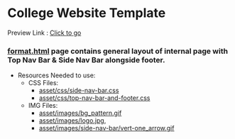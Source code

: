 # College Website Template

Preview Link : [Click to go](https://kishori1999.github.io/College-website/)

### [format.html](https://github.com/Kishori1999/College-website/blob/master/format.html) page contains general layout of internal page with Top Nav Bar & Side Nav Bar alongside footer.

- Resources Needed to use:
    - CSS Files: 
      - [asset/css/side-nav-bar.css](https://github.com/Kishori1999/College-website/tree/master/asset/css/side-nav-bar.css)
      - [asset/css/top-nav-bar-and-footer.css](https://github.com/Kishori1999/College-website/tree/master/asset/css/top-nav-bar-and-footer.css)
    - IMG Files: 
      - [asset/images/bg_pattern.gif](https://github.com/Kishori1999/College-website/tree/master/asset/images/bg_pattern.gif)
      - [asset/images/logo.jpg](https://github.com/Kishori1999/College-website/tree/master/asset/images/logo.jpg), 
      - [asset/images/side-nav-bar/vert-one_arrow.gif](https://github.com/Kishori1999/College-website/tree/master/asset/images/side-nav-bar/vert-one_arrow.gif)
